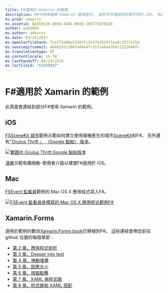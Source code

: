 ```yaml
---
title: F#適用於 Xamarin 的範例
description: F#可用來建置 Xamarin 應用程式。 這份文件連結到各種不同的 iOS、 Mac 和 Xamarin.Forms 範例 Xamarin 應用程式專案中撰寫F#。
ms.prod: xamarin
ms.assetid: 8A355636-DE60-45BC-B988-1967755FDD28
author: asb3993
ms.author: amburns
ms.date: 03/24/2017
ms.openlocfilehash: 7ca7f2d88e2330ffc55f7b2629f1ea6c35733fbd
ms.sourcegitcommit: 4b402d1c508fa84e4fc3171a6e43b811323948fc
ms.translationtype: HT
ms.contentlocale: zh-TW
ms.lasthandoff: 04/23/2019
ms.locfileid: "61035937"
---
```

# <a name="f-samples-for-xamarin"></a>F#適用於 Xamarin 的範例

此頁面會連結到部分F#使用 Xamarin 的範例。

## <a name="ios"></a>iOS

[FSSceneKit 城市](https://developer.xamarin.com/samples/monotouch/ios8/FSSceneKit/)範例示範如何建立使用隨機產生的城市[SceneKit](xref:SceneKit)和F#。 另外還有["Oculus Thrift 」 （Google 黏貼） 版本](https://developer.xamarin.com/samples/monotouch/ios8/SceneKitFSharp/)。

[![](samples-images/fxscenekit-sml.png "實踐也 Oculus Thrift Google 黏貼版本")](samples-images/fxscenekit.png#lightbox)

[淺層](https://github.com/dvdsgl/shallow)示範有趣撥動-使用者介面以建置F#適用於 iOS。

## <a name="mac"></a>Mac

[FSEvent 監看員](https://developer.xamarin.com/samples/mac/FSEvents/)範例的 Mac OS X 應用程式寫入F#。

[![](samples-images/fsevents-sml.png "FSEvent 監看員是撰寫的 Mac OS X 應用程式範例F#")](samples-images/fsevents.png#lightbox)

## <a name="xamarinforms"></a>Xamarin.Forms

適用於範例的數目[Xamarin.Forms book](~/xamarin-forms/creating-mobile-apps-xamarin-forms/index.md)已移植到F#。 這些連結會帶您前往 github 位置的每個章節：

- [第 2 章。應用程式剖析](https://github.com/xamarin/xamarin-forms-book-samples/tree/master/Chapter02/FS)
- [第 3 章。Deeper into text](https://github.com/xamarin/xamarin-forms-book-samples/tree/master/Chapter03/FS)
- [第 4 章。捲動堆疊](https://github.com/xamarin/xamarin-forms-book-samples/tree/master/Chapter04/FS)
- [第 5 章。因應大小](https://github.com/xamarin/xamarin-forms-book-samples/tree/master/Chapter05/FS)
- [第 6 章。按鈕點擊](https://github.com/xamarin/xamarin-forms-book-samples/tree/master/Chapter06/FS)
- [第 7 章。XAML 與程式碼](https://github.com/xamarin/xamarin-forms-book-samples/tree/master/Chapter07/FS/CodePlusXaml)
- [第 8 章。程式碼和 XAML 搭配](https://github.com/xamarin/xamarin-forms-book-samples/tree/master/Chapter08/FS/XamlKeypad)

